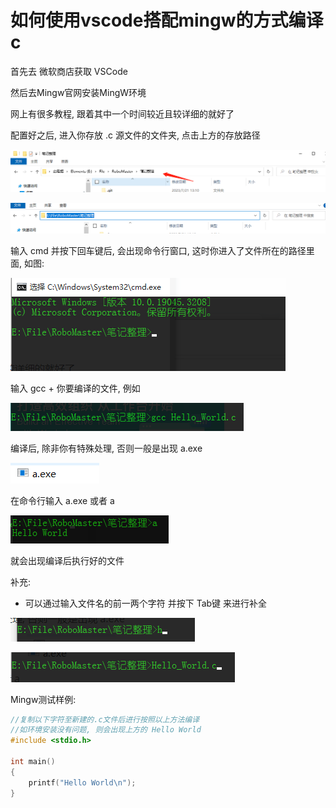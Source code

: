 # 如何使用vscode搭配mingw的方式编译c

首先去 微软商店获取  VSCode 

然后去Mingw官网安装MingW环境

网上有很多教程, 跟着其中一个时间较近且较详细的就好了

配置好之后,  进入你存放 .c 源文件的文件夹, 点击上方的存放路径

![image-20230722213428026](md_picture/image-20230722213428026.png)

![image-20230722213442178](md_picture/image-20230722213442178.png)

输入 cmd 并按下回车键后, 会出现命令行窗口, 这时你进入了文件所在的路径里面, 如图: 

![image-20230722213733790](https://raw.githubusercontent.com/wuage2335/My_MD_Online_Graph_Bed/main/img/image-20230722213733790.png)

输入 gcc + 你要编译的文件, 例如

![image-20230722214116896](https://raw.githubusercontent.com/wuage2335/My_MD_Online_Graph_Bed/main/img/image-20230722214116896.png)

编译后, 除非你有特殊处理, 否则一般是出现 a.exe

![image-20230722214149511](https://raw.githubusercontent.com/wuage2335/My_MD_Online_Graph_Bed/main/img/image-20230722214149511.png)

在命令行输入 a.exe 或者 a

![image-20230722214430721](https://raw.githubusercontent.com/wuage2335/My_MD_Online_Graph_Bed/main/img/image-20230722214430721.png)

就会出现编译后执行好的文件

补充:

+  可以通过输入文件名的前一两个字符 并按下 Tab键 来进行补全 

![image-20230722214553065](https://raw.githubusercontent.com/wuage2335/My_MD_Online_Graph_Bed/main/img/image-20230722214553065.png)

![image-20230722214603019](https://raw.githubusercontent.com/wuage2335/My_MD_Online_Graph_Bed/main/img/image-20230722214603019.png)



Mingw测试样例:

```c
//复制以下字符至新建的.c文件后进行按照以上方法编译
//如环境安装没有问题, 则会出现上方的 Hello World
#include <stdio.h>

int main()
{
    printf("Hello World\n");
}
```


